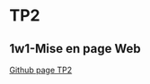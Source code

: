# TP2

## 1w1-Mise en page Web

[Github page TP2](https://github.com/RoronoaEnnyl/1W1---TP2/#accueil "Github page TP2")
